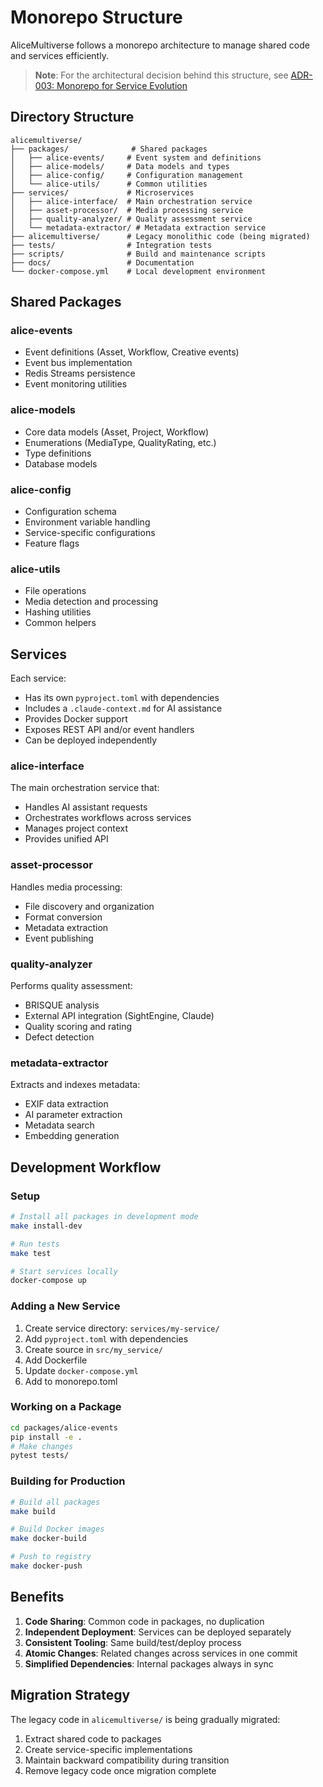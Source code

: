 # Monorepo Structure

AliceMultiverse follows a monorepo architecture to manage shared code and services efficiently.

> **Note**: For the architectural decision behind this structure, see [ADR-003: Monorepo for Service Evolution](adr/ADR-003-monorepo-structure.md)

## Directory Structure

```
alicemultiverse/
├── packages/              # Shared packages
│   ├── alice-events/     # Event system and definitions
│   ├── alice-models/     # Data models and types
│   ├── alice-config/     # Configuration management
│   └── alice-utils/      # Common utilities
├── services/             # Microservices
│   ├── alice-interface/  # Main orchestration service
│   ├── asset-processor/  # Media processing service
│   ├── quality-analyzer/ # Quality assessment service
│   └── metadata-extractor/ # Metadata extraction service
├── alicemultiverse/      # Legacy monolithic code (being migrated)
├── tests/                # Integration tests
├── scripts/              # Build and maintenance scripts
├── docs/                 # Documentation
└── docker-compose.yml    # Local development environment
```

## Shared Packages

### alice-events
- Event definitions (Asset, Workflow, Creative events)
- Event bus implementation
- Redis Streams persistence
- Event monitoring utilities

### alice-models
- Core data models (Asset, Project, Workflow)
- Enumerations (MediaType, QualityRating, etc.)
- Type definitions
- Database models

### alice-config
- Configuration schema
- Environment variable handling
- Service-specific configurations
- Feature flags

### alice-utils
- File operations
- Media detection and processing
- Hashing utilities
- Common helpers

## Services

Each service:
- Has its own `pyproject.toml` with dependencies
- Includes a `.claude-context.md` for AI assistance
- Provides Docker support
- Exposes REST API and/or event handlers
- Can be deployed independently

### alice-interface
The main orchestration service that:
- Handles AI assistant requests
- Orchestrates workflows across services
- Manages project context
- Provides unified API

### asset-processor
Handles media processing:
- File discovery and organization
- Format conversion
- Metadata extraction
- Event publishing

### quality-analyzer
Performs quality assessment:
- BRISQUE analysis
- External API integration (SightEngine, Claude)
- Quality scoring and rating
- Defect detection

### metadata-extractor
Extracts and indexes metadata:
- EXIF data extraction
- AI parameter extraction
- Metadata search
- Embedding generation

## Development Workflow

### Setup
```bash
# Install all packages in development mode
make install-dev

# Run tests
make test

# Start services locally
docker-compose up
```

### Adding a New Service
1. Create service directory: `services/my-service/`
2. Add `pyproject.toml` with dependencies
3. Create source in `src/my_service/`
4. Add Dockerfile
5. Update `docker-compose.yml`
6. Add to monorepo.toml

### Working on a Package
```bash
cd packages/alice-events
pip install -e .
# Make changes
pytest tests/
```

### Building for Production
```bash
# Build all packages
make build

# Build Docker images
make docker-build

# Push to registry
make docker-push
```

## Benefits

1. **Code Sharing**: Common code in packages, no duplication
2. **Independent Deployment**: Services can be deployed separately
3. **Consistent Tooling**: Same build/test/deploy process
4. **Atomic Changes**: Related changes across services in one commit
5. **Simplified Dependencies**: Internal packages always in sync

## Migration Strategy

The legacy code in `alicemultiverse/` is being gradually migrated:
1. Extract shared code to packages
2. Create service-specific implementations
3. Maintain backward compatibility during transition
4. Remove legacy code once migration complete